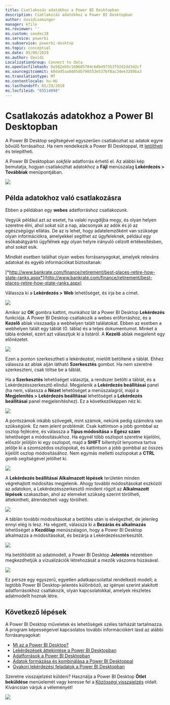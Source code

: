 ```yaml
---
title: Csatlakozás adatokhoz a Power BI Desktopban
description: Csatlakozás adatokhoz a Power BI Desktopban
author: davidiseminger
manager: kfile
ms.reviewer: ''
ms.custom: seodec18
ms.service: powerbi
ms.subservice: powerbi-desktop
ms.topic: conceptual
ms.date: 05/08/2019
ms.author: davidi
LocalizationGroup: Connect to data
ms.openlocfilehash: 0a582eb5c160685784c6db497353f92d2dd3d2cf
ms.sourcegitcommit: 60dad5aa0d85db790553e537bf8ac34ee3289ba3
ms.translationtype: MT
ms.contentlocale: hu-HU
ms.lasthandoff: 05/29/2019
ms.locfileid: "65514098"
---
```

# <a name="connect-to-data-in-power-bi-desktop"></a>Csatlakozás adatokhoz a Power BI Desktopban
A Power BI Desktop segítségével egyszerűen csatlakozhat az adatok egyre bővülő forrásaihoz. Ha nem rendelkezik a Power BI Desktoppal, itt [letöltheti](http://go.microsoft.com/fwlink/?LinkID=521662) és telepítheti.

A Power BI Desktopban *sokféle* adatforrás érhető el. Az alábbi kép bemutatja, hogyan csatlakozhat adatokhoz a **Fájl** menüszalag **Lekérdezés \> Továbbiak** menüpontjában.

![](media/desktop-connect-to-data/getdatavid_smallv2.gif)

## <a name="example-of-connecting-to-data"></a>Példa adatokhoz való csatlakozásra
Ebben a példában egy **webes** adatforráshoz csatlakozunk.

Vegyük például azt az esetet, ha valaki nyugdíjba megy, és olyan helyen szeretne élni, ahol sokat süt a nap, alacsonyak az adók és jó az egészségügyi ellátás. De az is lehet, hogy adatelemzőként van szüksége olyan információkra, amelyekkel segíthet az ügyfeleknek, például egy esőkabátgyártó ügyfélnek egy olyan helyre irányuló célzott értékesítésben, ahol *sokat* esik.

Mindkét esetben találhat olyan webes forrásanyagokat, amelyek releváns adatokat és egyéb információkat biztosítanak:

[*http://www.bankrate.com/finance/retirement/best-places-retire-how-state-ranks.aspx*](http://www.bankrate.com/finance/retirement/best-places-retire-how-state-ranks.aspx)

Válassza ki a **Lekérdezés \> Web** lehetőséget, és írja be a címet.

![](media/desktop-connect-to-data/connecttodata_3.png)

Amikor az **OK** gombra kattint, munkához lát a Power BI Desktop **Lekérdezés** funkciója. A Power BI Desktop csatlakozik a webes erőforráshoz, és a **Kezelő** ablak visszaadja a webhelyen talált találatokat. Ebben az esetben a webhelyen talált egy táblát (0. tábla) és a teljes dokumentumot. Minket a tábla érdekel, ezért azt választjuk ki a listáról. A **Kezelő** ablak megjelenít egy előnézetet.

![](media/desktop-connect-to-data/datasources_fromnavigatordialog.png)

Ezen a ponton szerkesztheti a lekérdezést, mielőtt betöltené a táblát. Ehhez válassza az ablak alján látható **Szerkesztés** gombot. Ha nem szeretné szerkeszteni, csak töltse be a táblát.

Ha a **Szerkesztés** lehetőséget választja, a rendszer betölti a táblát, és a Lekérdezésszerkesztő elindul. Megjelenik a **Lekérdezés beállításai** panel (ha nem, válassza a **Nézet** lehetőséget a menüszalagról, majd a **Megjelenítés \> Lekérdezés beállításai** lehetőséget a **Lekérdezés beállításai** panel megjelenítéshez). Ez a következőképpen néz ki.

![](media/desktop-connect-to-data/designer_gsg_editquery.png)

A pontszámok inkább szövegek, mint számok, nekünk pedig számokra van szükségünk. Ez nem jelent problémát. Csak kattintson a jobb gombbal az oszlop fejlécére, és válassza a **Típus módosítása \> Egész szám** lehetőséget a módosításukhoz. Ha egynél több oszlopot szeretne kijelölni, először jelöljön ki egy oszlopot, majd a **SHIFT** billentyűt lenyomva tartva jelölje ki a szomszédos oszlopokat, és kattintson a jobb gombbal az összes kijelölt oszlop módosításához. Nem egymás melletti oszlopokat a **CTRL** gomb segítségével jelölhet ki.

![](media/desktop-connect-to-data/designer_gsg_changedatatype.png)

A **Lekérdezés beállításai** **Alkalmazott lépések** területén minden végrehajtott módosítás megjelenik. Ahogy további módosításokat eszközöl az adatokon, a Lekérdezésszerkesztő mindent rögzít az **Alkalmazott lépések** szakaszban, ahol az elemeket szükség szerint törölheti, áttekintheti, átrendezheti vagy törölheti.

![](media/desktop-connect-to-data/designer_gsg_appliedsteps_changedtype.png)

A táblán további módosításokat a betöltés után is elvégezhet, de jelenleg ennyi elég is lesz. Ha végzett, válassza ki a **Bezárás és alkalmazás** lehetőséget a **Kezdőlap** menüszalagon, hogy a Power BI Desktop alkalmazza a módosításokat, és bezárja a Lekérdezésszerkesztőt.

![](media/desktop-connect-to-data/connecttodata_closenload.png)

Ha betöltődött az adatmodell, a Power BI Desktop **Jelentés** nézetében megkezdhetjük a vizualizációk létrehozását a mezők vászonra húzásával.

![](media/desktop-connect-to-data/connecttodata_dragontoreportview.png)

Ez persze egy egyszerű, egyetlen adatkapcsolattal rendelkező modell; a legtöbb Power BI Desktop-jelentés különböző, az igényei szerint alakított adatforrásokhoz csatlakozik, olyan kapcsolatokkal, amelyek részletes adatmodellt hoznak létre. 

## <a name="next-steps"></a>Következő lépések
A Power BI Desktop műveletek és lehetőségek széles tárházát tartalmazza. A program képességeivel kapcsolatos további információkért lásd az alábbi forrásanyagokat:

* [Mi az a Power BI Desktop?](desktop-what-is-desktop.md)
* [Lekérdezések áttekintése a Power BI Desktopban](desktop-query-overview.md)
* [Adatforrások a Power BI Desktopban](desktop-data-sources.md)
* [Adatok formázása és kombinálása a Power BI Desktoppal](desktop-shape-and-combine-data.md)
* [Gyakori lekérdezési feladatok a Power BI Desktopban](desktop-common-query-tasks.md)   

Szeretne visszajelzést küldeni? Használja a Power BI Desktop **Ötlet beküldése** menüelemét vagy keresse fel a [Közösségi visszajelzés](http://community.powerbi.com/t5/Community-Feedback/bd-p/community-feedback) oldalt. Kíváncsian várjuk a véleményét!

![](media/desktop-connect-to-data/sendfeedback.png)

